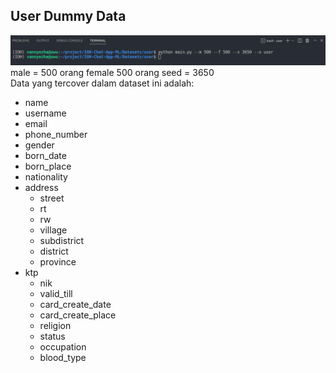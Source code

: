 ## User Dummy Data

<div style="text-align: justify"><p>
<img src="./src/img1.png"/> 
</br>
male = 500 orang
female 500 orang
seed = 3650
</br>
Data yang tercover dalam dataset ini adalah:
<ul>
    <li>name
    <li>username
    <li>email
    <li>phone_number
    <li>gender
    <li>born_date
    <li>born_place
    <li>nationality
    <li>address
        <ul>
            <li>street
            <li>rt
            <li>rw
            <li>village
            <li>subdistrict
            <li>district
            <li>province
        </ul>
    <li>ktp
    <ul>
            <li>nik
            <li>valid_till
            <li>card_create_date
            <li>card_create_place
            <li>religion
            <li>status
            <li>occupation
            <li>blood_type
        </ul>
</ul>
</p></div>